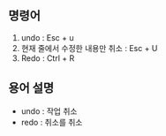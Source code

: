 ## 명령어
 1. undo : Esc + u
 2. 현재 줄에서 수정한 내용만 취소 :  Esc + U
 3. Redo : Ctrl + R

## 용어 설명 
- undo : 작업 취소
- redo : 취소를 취소